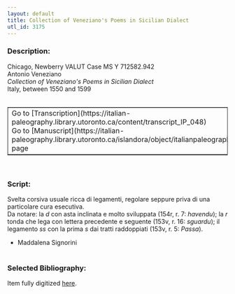 ```yaml
---
layout: default
title: Collection of Veneziano's Poems in Sicilian Dialect
utl_id: 3175
---
```


### Description:

Chicago, Newberry VALUT Case MS Y 712582.942<br>
Antonio Veneziano<br>
_Collection of Veneziano's Poems in Sicilian Dialect_<br>
Italy, between 1550 and 1599<br>
 <br>
<table border=""0.5"" cellpadding=""1"" cellspacing=""1"" style=""width: 200px; background-color:#F8F8F8;""><tbody><tr><td>Go to [Transcription](https://italian-paleography.library.utoronto.ca/content/transcript_IP_048)<br>
Go to [Manuscript](https://italian-paleography.library.utoronto.ca/islandora/object/italianpaleography%3AIP_048) page</td></tr></tbody></table> <br>


### Script:

Svelta corsiva usuale ricca di legamenti, regolare seppure priva di una particolare cura esecutiva.<br>
Da notare: la _d_ con asta inclinata e molto sviluppata (154r, r. 7: _havendu_); la _r_ tonda che lega con lettera precedente e seguente (153v, r. 16: _sguardu_); il legamento _ss_ con la prima _s_ dai tratti raddoppiati (153v, r. 5: _Passa_).<br>
- Maddalena Signorini<br>
 <br>


### Selected Bibliography:

Item fully digitized [here](http://digcoll.newberry.org/#/item/ia-case_ms_y_712582_942).<br>
 <br>
